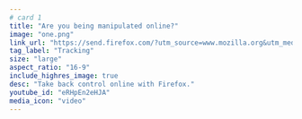 ```yaml
---
# card 1
title: "Are you being manipulated online?"
image: "one.png"
link_url: "https://send.firefox.com/?utm_source=www.mozilla.org&utm_medium=referral&utm_campaign=election&utm_content=card"
tag_label: "Tracking"
size: "large"
aspect_ratio: "16-9"
include_highres_image: true
desc: "Take back control online with Firefox."
youtube_id: "eRHpEn2eHJA"
media_icon: "video"
---
```

